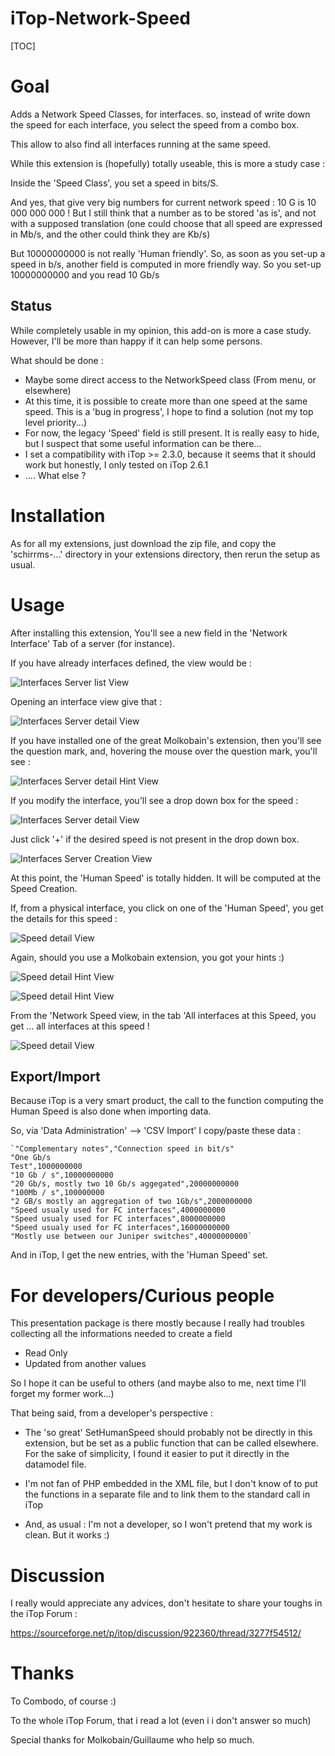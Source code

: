 

# iTop-Network-Speed

[TOC]

# Goal

Adds a Network Speed Classes, for interfaces. so, instead of write down the speed for each interface, you select the speed from a combo box.

This allow to also find all interfaces running at the same speed.

While this extension is (hopefully) totally useable, this is more a study case :

Inside the 'Speed Class', you set a speed in bits/S.

And yes, that give very big numbers for current network speed : 10 G is 10 000 000 000 ! But I still think that a number as to be stored 'as is', and not with a supposed translation (one could choose that all speed are expressed in Mb/s, and the other could think they are Kb/s)

But 10000000000 is not really 'Human friendly'. So, as soon as you set-up a speed in b/s, another field is computed in more friendly way. So you set-up 10000000000 and you read 10 Gb/s

## Status

While completely usable in my opinion, this add-on is more a case study. However, I'll be more than happy if it can help some persons.

What should be done :

* Maybe some direct access to the NetworkSpeed class (From menu, or elsewhere)
* At this time, it is possible to create more than one speed at the same speed. This is a 'bug in progress', I hope to find a solution (not my top level priority...)
* For now, the legacy 'Speed' field is still present. It is really easy to hide, but I suspect that some useful information can be there...
* I set a compatibility with iTop >= 2.3.0, because it seems that it should work but honestly, I only tested on iTop 2.6.1
* .... What else ?

# Installation

As for all my extensions, just download the zip file, and copy the 'schirrms-...' directory in your extensions directory, then rerun the setup as usual.

# Usage

After installing this extension, You'll see a new field in the 'Network Interface' Tab of a server (for instance).

If you have already interfaces defined, the view would be :

![Interfaces Server list View](images/PhysicalInterfacesList.png)

Opening an interface view give that :

![Interfaces Server detail View](images/PhysicalInterfacesDetail.png)



If you have installed one of the great Molkobain's extension, then you'll see the question mark, and, hovering the mouse over the question mark, you'll see :

![Interfaces Server detail Hint View](images/PhysicalInterfacesDetailHint.png)

If you modify the interface, you'll see a drop down box for the speed :

![Interfaces Server detail View](images/PhysicalInterfacesDetailEdit.png)

Just click '+' if the desired speed is not present in the drop down box.

![Interfaces Server Creation View](images/NewSpeedCreation.png)

At this point, the 'Human Speed' is totally hidden. It will be computed at the Speed Creation.

If, from a physical interface, you click on one of the 'Human Speed', you get the details for this speed :

![Speed detail View](images/NetworkSpeedDetail.png)

Again, should you use a Molkobain extension, you got your hints :)

![Speed detail Hint View](images/NetworkSpeedDetailHint1.png)

![Speed detail Hint View](images/NetworkSpeedDetailHint2.png)

From the 'Network Speed view, in the tab 'All interfaces at this Speed, you get ... all interfaces at this speed !





![Speed detail View](images/NetworkSpeedInterfacesList.png)

## Export/Import

Because iTop is a very smart product, the call to the function computing the Human Speed is also done when importing data.

So, via 'Data Administration' --> 'CSV Import' I copy/paste these data :

```
`"Complementary notes","Connection speed in bit/s"
"One Gb/s 
Test",1000000000
"10 Gb / s",10000000000
"20 Gb/s, mostly two 10 Gb/s aggegated",20000000000
"100Mb / s",100000000
"2 GB/s mostly an aggregation of two 1Gb/s",2000000000
"Speed usualy used for FC interfaces",4000000000
"Speed usualy used for FC interfaces",8000000000
"Speed usualy used for FC interfaces",16000000000
"Mostly use between our Juniper switches",40000000000`
```

And in iTop, I get the new entries, with the 'Human Speed' set.

# For developers/Curious people

This presentation package is there mostly because I really had troubles collecting all the informations needed to create a field

* Read Only
* Updated from another values 

So I hope it can be useful to others (and maybe also to me, next time I'll forget my former work...)

That being said, from a developer's perspective :

* The 'so great' SetHumanSpeed should probably not be directly in this extension, but be set as a public function that can be called elsewhere. For the sake of simplicity, I found it easier to put it directly in the datamodel file.

* I'm not fan of PHP embedded in the XML file, but I don't know of to put the functions in a separate file and to link them to the standard call in iTop

* And, as usual : I'm not a developer, so I won't pretend that my work is clean. But it works :)

  

# Discussion

I really would appreciate any advices, don't hesitate to share your toughs in the iTop Forum :

https://sourceforge.net/p/itop/discussion/922360/thread/3277f54512/

# Thanks

To Combodo, of course :)

To the whole iTop Forum, that i read a lot (even i i don't answer so much)

Special thanks for Molkobain/Guillaume who help so much.